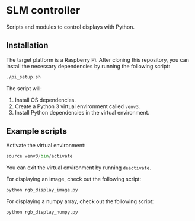 # SLM controller

Scripts and modules to control displays with Python.

## Installation

The target platform is a Raspberry Pi. After cloning this repository, you can
install the necessary dependencies by running the following script:

```bash
./pi_setup.sh
```

The script will:
1. Install OS dependencies.
2. Create a Python 3 virtual environment called `venv3`.
3. Install Python dependencies in the virtual environment.

## Example scripts

Activate the virtual environment:

```python
source venv3/bin/activate
```
You can exit the virtual environment by running `deactivate`.

For displaying an image, check out the following script:

```python
python rgb_display_image.py
```

For displaying a numpy array, check out the following script:

```python
python rgb_display_numpy.py
```